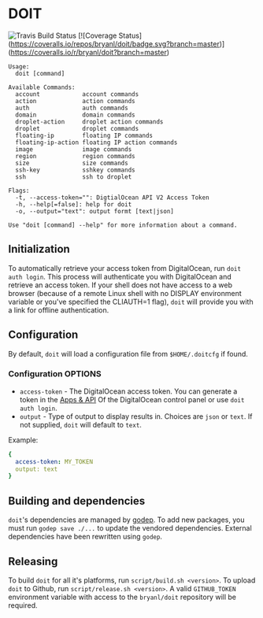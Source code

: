 # DOIT

![Travis Build Status](https://travis-ci.org/bryanl/doit.svg?branch=master)
[![Coverage Status]
(https://coveralls.io/repos/bryanl/doit/badge.svg?branch=master)]
(https://coveralls.io/r/bryanl/doit?branch=master)

```
Usage:
  doit [command]

Available Commands:
  account            account commands
  action             action commands
  auth               auth commands
  domain             domain commands
  droplet-action     droplet action commands
  droplet            droplet commands
  floating-ip        floating IP commands
  floating-ip-action floating IP action commands
  image              image commands
  region             region commands
  size               size commands
  ssh-key            sshkey commands
  ssh                ssh to droplet

Flags:
  -t, --access-token="": DigtialOcean API V2 Access Token
  -h, --help[=false]: help for doit
  -o, --output="text": output formt [text|json]

Use "doit [command] --help" for more information about a command.

```

## Initialization

To automatically retrieve your access token from DigitalOcean, run `doit auth login`. This process will authenticate you with DigitalOcean and retrieve an access token. If your shell does not have access to a web browser (because of a remote Linux shell with no DISPLAY environment variable or you've specified the CLIAUTH=1 flag), `doit` will provide you with a link for offline authentication.



## Configuration

By default, `doit` will load a configuration file from `$HOME/.doitcfg` if found.

### Configuration OPTIONS

* `access-token` - The DigitalOcean access token. You can generate a token in the [Apps & API](https://cloud.digitalocean.com/settings/applications) Of the DigitalOcean control panel or use `doit auth login`.
* `output` - Type of output to display results in. Choices are `json` or `text`. If not supplied, `doit` will default to `text`.

Example:

```yaml
{
  access-token: MY_TOKEN
  output: text
}
```

## Building and dependencies

`doit`'s dependencies are managed by [godep](https:/.com/tools/godep). To add new packages, you must
run `godep save ./...` to update the vendored dependencies. External dependencies have been rewritten using `godep`.

## Releasing

To build `doit` for all it's platforms, run `script/build.sh <version>`. To upload `doit` to Github, run `script/release.sh <version>`. A valid `GITHUB_TOKEN` environment variable with access to the `bryanl/doit` repository will be required.
